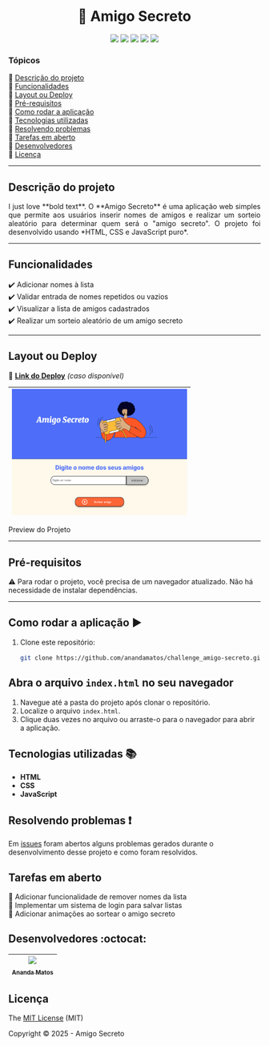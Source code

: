 <h1 align="center">🎁 Amigo Secreto</h1>

<p align="center">
  <img src="https://img.shields.io/static/v1?label=HTML&message=linguagem&color=orange&style=for-the-badge&logo=html5"/>
  <img src="https://img.shields.io/static/v1?label=CSS&message=linguagem&color=blue&style=for-the-badge&logo=css3"/>
  <img src="https://img.shields.io/static/v1?label=JavaScript&message=linguagem&color=yellow&style=for-the-badge&logo=javascript"/>
  <img src="http://img.shields.io/static/v1?label=License&message=MIT&color=green&style=for-the-badge"/>
  <img src="http://img.shields.io/static/v1?label=STATUS&message=CONCLUIDO&color=GREEN&style=for-the-badge"/>
</p>

### Tópicos 

:small_blue_diamond: [Descrição do projeto](#descrição-do-projeto)  
:small_blue_diamond: [Funcionalidades](#funcionalidades)  
:small_blue_diamond: [Layout ou Deploy](#layout-ou-deploy)  
:small_blue_diamond: [Pré-requisitos](#pré-requisitos)  
:small_blue_diamond: [Como rodar a aplicação](#como-rodar-a-aplicação)  
:small_blue_diamond: [Tecnologias utilizadas](#tecnologias-utilizadas)  
:small_blue_diamond: [Resolvendo problemas](#resolvendo-problemas)  
:small_blue_diamond: [Tarefas em aberto](#tarefas-em-aberto)  
:small_blue_diamond: [Desenvolvedores](#desenvolvedores)  
:small_blue_diamond: [Licença](#licença)  

---

## Descrição do projeto 

<p align="justify">
  I just love **bold text**.
  O **Amigo Secreto** é uma aplicação web simples que permite aos usuários inserir nomes de amigos e realizar um sorteio aleatório para determinar quem será o "amigo secreto". O projeto foi desenvolvido usando *HTML, CSS e JavaScript puro*.
</p>

---

## Funcionalidades

:heavy_check_mark: Adicionar nomes à lista  
:heavy_check_mark: Validar entrada de nomes repetidos ou vazios  
:heavy_check_mark: Visualizar a lista de amigos cadastrados  
:heavy_check_mark: Realizar um sorteio aleatório de um amigo secreto  

---

## Layout ou Deploy

🚀 **[Link do Deploy](#)** _(caso disponível)_  

| <img src="https://github.com/anandamatos/challenge_amigo-secreto/blob/main/assets/capa.png?raw=true" width=350px> |
| :---: |
Preview do Projeto

---

## Pré-requisitos

:warning: Para rodar o projeto, você precisa de um navegador atualizado. Não há necessidade de instalar dependências.

---

## Como rodar a aplicação :arrow_forward:

1. Clone este repositório:
   ```bash
   git clone https://github.com/anandamatos/challenge_amigo-secreto.git
## Abra o arquivo `index.html` no seu navegador

1. Navegue até a pasta do projeto após clonar o repositório.
2. Localize o arquivo `index.html`.
3. Clique duas vezes no arquivo ou arraste-o para o navegador para abrir a aplicação.

## Tecnologias utilizadas :books:

- **HTML**
- **CSS**
- **JavaScript**

## Resolvendo problemas :exclamation:

Em [issues](https://github.com/anandamatos/challenge_amigo-secreto/issues/) foram abertos alguns problemas gerados durante o desenvolvimento desse projeto e como foram resolvidos.

## Tarefas em aberto

:memo: Adicionar funcionalidade de remover nomes da lista  
:memo: Implementar um sistema de login para salvar listas  
:memo: Adicionar animações ao sortear o amigo secreto  

## Desenvolvedores :octocat:

| [<img src="https://avatars.githubusercontent.com/u/10395786?v=4" width=115><br><sub>Ananda Matos</sub>](https://github.com/anandamatos) |
| :---: |

## Licença

The [MIT License](https://opensource.org/licenses/MIT) (MIT)

Copyright :copyright: 2025 - Amigo Secreto
